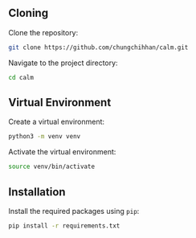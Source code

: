 ## Cloning

Clone the repository:

```bash
git clone https://github.com/chungchihhan/calm.git
```

Navigate to the project directory:

```bash
cd calm
```

## Virtual Environment

Create a virtual environment:

```bash
python3 -m venv venv
```

Activate the virtual environment:

```bash
source venv/bin/activate
```

## Installation

Install the required packages using `pip`:

```bash
pip install -r requirements.txt
```

